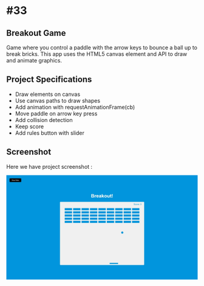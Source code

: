 # #33

## Breakout Game
Game where you control a paddle with the arrow keys to bounce a ball up to break bricks. This app uses the HTML5 canvas element and API to draw and animate graphics.

## Project Specifications
- Draw elements on canvas
- Use canvas paths to draw shapes
- Add animation with requestAnimationFrame(cb)
- Move paddle on arrow key press
- Add collision detection
- Keep score
- Add rules button with slider

## Screenshot
Here we have project screenshot :

![screenshot](screenshot.jpeg)